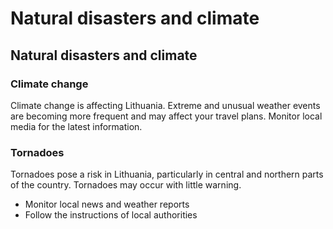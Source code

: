 # Natural disasters and climate

## Natural disasters and climate

### Climate change

Climate change is affecting Lithuania. Extreme and unusual weather events are becoming more frequent and may affect your travel plans. Monitor local media for the latest information.

### Tornadoes

Tornadoes pose a risk in Lithuania, particularly in central and northern parts of the country. Tornadoes may occur with little warning.

* Monitor local news and weather reports
* Follow the instructions of local authorities
